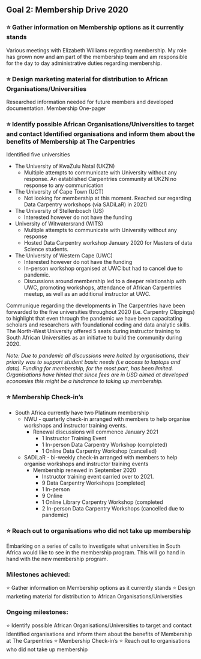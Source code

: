## Goal 2: Membership Drive 2020
### :star: Gather information on Membership options as it currently stands
Various meetings with Elizabeth Williams regarding membership.
My role has grown now and am part of the membership team and am responsible for the day to day administrative duties regarding membership. 

### :star: Design marketing material for distribution to African Organisations/Universities
Researched information needed for future members and developed documentation. 
Membership One-pager 

### :star: Identify possible African Organisations/Universities to target and contact Identified organisations and inform them about the benefits of Membership at The Carpentries
Identified five universities
- The University of KwaZulu Natal (UKZN)
  - Multiple attempts to communicate with University without any response. An established Carpentries community at UKZN no response to any communication
- The University of Cape Town (UCT)
  - Not looking for membership at this moment. Reached our regarding Data Carpentry workshops (via SADiLaR) in 2021)
- The University of Stellenbosch (US)
  - Interested however do not have the funding
- University of Witwatersrand (WITS)
  - Multiple attempts to communicate with University without any response
  - Hosted Data Carpentry workshop January 2020 for Masters of data Science students. 
- The University of Western Cape (UWC)
  - Interested however do not have the funding
  - In-person workshop organised at UWC but had to cancel due to pandemic. 
  - Discussions around membership led to a deeper relationship with UWC, promoting workshops, attendance of African Carpentries meetup, as well as an additional instructor at UWC. 

Communique regarding the developments in The Carpentries have been forwarded to the five universities throughout 2020 (i.e. Carpentry Clippings) to highlight that even through the pandemic we have been capacitating scholars and researchers with foundational coding and data analytic skills. The North-West University offered 5 seats during instructor training to South African Universities as an initiatve to build the community during 2020. 

*Note: Due to pandemic all discussions were halted by organisations, their priority was to support student basic needs (i.e access to laptops and data). Funding for membership, for the most part, has been limited. Organisations have hinted that since fees are in USD aimed at developed economies this might be a hindrance to taking up membership.* 

### :star: Membership Check-in’s
- South Africa currently have two Platinum membership
  - NWU - quarterly check-in arranged with members to help organise workshops and instructor training events. 
    - Renewal discussions will commence January 2021
      - 1 Instructor Training Event
      - 1 In-person Data Carpentry Workshop (completed)
      - 1 Online Data Carpentry Workshop (cancelled)
  - SADiLaR - bi-weekly check-in arranged with members to help organise workshops and instructor training events 
    - Membership renewed in September 2020
      - Instructor training event carried over to 2021. 
       - 9 Data Carpentry Workshops (completed)
       - 1 In-person 
       - 9 Online
       - 1 Online Library Carpentry Workshop (completed
       - 2 In-person Data Carpentry Workshops (cancelled due to pandemic)

### :star: Reach out to organisations who did not take up membership
Embarking on a series of calls to investigate what universities in South Africa would like to see in the membership program. This will go hand in hand with the new membership program. 

### Milestones achieved:
:star: Gather information on Membership options as it currently stands
:star: Design marketing material for distribution to African Organisations/Universities

### Ongoing milestones:
:star: Identify possible African Organisations/Universities to target and contact Identified organisations and inform them about the benefits of Membership at The Carpentries
:star: Membership Check-in’s
:star: Reach out to organisations who did not take up membership


